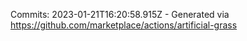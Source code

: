 Commits: 2023-01-21T16:20:58.915Z - Generated via https://github.com/marketplace/actions/artificial-grass
<br>
